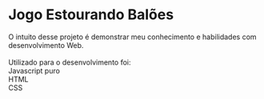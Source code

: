 # Jogo Estourando Balões
O intuito desse projeto é demonstrar meu conhecimento e habilidades com desenvolvimento Web.<br><br>
Utilizado para o desenvolvimento foi:<br>
Javascript puro<br>
HTML<br>
CSS 

